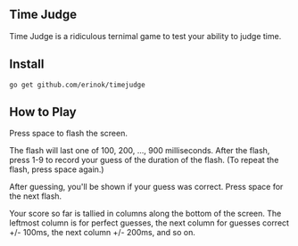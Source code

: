 ## Time Judge

Time Judge is a ridiculous ternimal game to test your ability to judge time.

## Install

`go get github.com/erinok/timejudge`

## How to Play

Press space to flash the screen.

The flash will last one of 100, 200, ..., 900 milliseconds. After the flash, press 1-9 to record your guess of the duration of the flash. (To repeat the flash, press space again.)

After guessing, you'll be shown if your guess was correct. Press space for the next flash.

Your score so far is tallied in columns along the bottom of the screen. The leftmost column is for perfect guesses, the next column for guesses correct +/- 100ms, the next column +/- 200ms, and so on.
